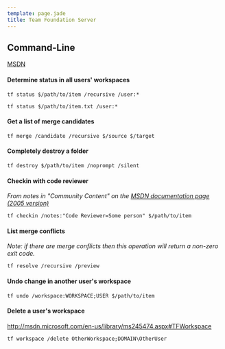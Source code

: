 ```yaml
---
template: page.jade
title: Team Foundation Server
---
```


## Command-Line 

[MSDN](http://msdn.microsoft.com/en-us/library/z51z7zy0.aspx)


#### Determine status in all users' workspaces

```
tf status $/path/to/item /recursive /user:*
```

```
tf status $/path/to/item.txt /user:*
```


#### Get a list of merge candidates

```
tf merge /candidate /recursive $/source $/target
```


#### Completely destroy a folder

```
tf destroy $/path/to/item /noprompt /silent
```

#### Checkin with code reviewer

*From notes in "Community Content" on the [MSDN documentation page (2005 version)](http://msdn.microsoft.com/en-us/library/c327ca1z.aspx)*

```
tf checkin /notes:"Code Reviewer=Some person" $/path/to/item
```

#### List merge conflicts

*Note: if there are merge conflicts then this operation will return a non-zero exit code.*

```
tf resolve /recursive /preview
```

#### Undo change in another user's workspace
```
tf undo /workspace:WORKSPACE;USER $/path/to/item
```

#### Delete a user's workspace

http://msdn.microsoft.com/en-us/library/ms245474.aspx#TFWorkspace

```
tf workspace /delete OtherWorkspace;DOMAIN\OtherUser
```
